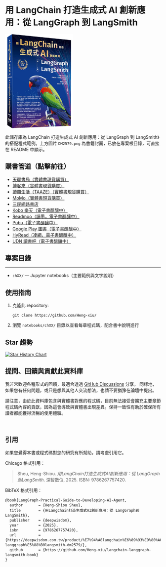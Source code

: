 # 用 LangChain 打造生成式 AI 創新應用：從 LangGraph 到 LangSmith
<a href="https://www.tenlong.com.tw/products/9786267757420?list_name=r-zh_tw"><img src="DM2579.png" width="220px"></a>

此儲存庫為 LangChain 打造生成式 AI 創新應用：從 LangGraph 到 LangSmith》的搭配程式範例。上方圖片 `DM2579.png` 為書籍封面，已放在專案根目錄，可直接在 README 中顯示。

## 購書管道（點擊前往）

- [天瓏書局（實體書現貨購買）](https://www.tenlong.com.tw/products/9786267757420?list_name=r-zh_tw)
- [博客來（實體書現貨購買）](https://www.books.com.tw/products/0011034639)
- [讀冊生活（TAAZE）（實體書現貨購買）](https://www.taaze.tw/usedList.html?oid=11101075533&srsltid=AfmBOop1EHDSSTnQjW5c3KGEj8ypmPekY_3upR8dNBqgLj3fmECWs06a)
- [MoMo（實體書現貨購買）](https://www.momoshop.com.tw/goods/GoodsDetail.jsp?i_code=14531088&srsltid=AfmBOoo7iDii1A--AG8-_KIGMJwDaPkfKQxAFbpyYtb5ODD622voqa95)
- [三民網路書店](https://www.sanmin.com.tw/product/index/014909299)
- [Kobo 樂天（電子書醞釀中）]()
- [Readmoo（讀墨，電子書醞釀中）]()
- [Pubu（電子書醞釀中）]()
- [Google Play 圖書（電子書醞釀中）]()
- [HyRead（凌網，電子書醞釀中）]()
- [UDN 讀書吧（電子書醞釀中）]()

## 專案目錄
---------------------

- `chXX/` — Jupyter notebooks（主要範例與文字說明）

## 使用指南

1. 克隆此 repository:
   ```
   git clone https://github.com/Heng-xiu/

2. 瀏覽 `notebooks/chXX/` 目錄以查看每章程式碼，配合書中說明進行

## Star 趨勢

[![Star History Chart](https://api.star-history.com/svg?repos=Heng-xiu/langchain-langgraph-langsmith-book&type=Date)](https://star-history.com/#Heng-xiu/langchain-langgraph-langsmith-book&Date)

## 提問、回饋與貢獻此資料庫

我非常歡迎各種形式的回饋，最適合透過 [GitHub Discussions](https://github.com/Heng-xiu/langchain-langgraph-langsmith-book/discussions) 分享。 同樣地，如果您有任何問題，或只是想與其他人交流想法，也請不要猶豫在論壇中提出。

請注意，由於此資料庫包含與實體書對應的程式碼，目前無法接受會擴充主要章節程式碼內容的貢獻，因為這會導致與實體書出現差異。保持一致性有助於確保所有讀者都能獲得流暢的使用體驗。

 
## 引用

如果您覺得本書或程式碼對您的研究有所幫助，請考慮引用它。

Chicago 格式引用：

> Sheu, Heng-Shiou. *用LangChain打造生成式AI創新應用：從 LangGraph到LangSmith*. 深智數位, 2025. ISBN: 9786267757420.

BibTeX 格式引用：

```
@book{LangGraph-Practical-Guide-to-Developing-AI-Agent,
  author       = {Heng-Shiou Sheu},
  title        = {用LangChain打造生成式AI創新應用：從 LangGraph到LangSmith},
  publisher    = {deepwisdom},
  year         = {2025},
  isbn         = {9786267757420},
  url          = {https://deepwisdom.com.tw/product/%E7%94%A8langchain%E6%89%93%E9%80%A0%E7%94%9F%E6%88%90%E5%BC%8Fai%E5%89%B5%E6%96%B0%E6%87%89%E7%94%A8%EF%BC%9A%E5%BE%9E-langgraph%E5%88%B0langsmith-dm2579/},
  github       = {https://github.com/Heng-xiu/langchain-langgraph-langsmith-book}
}
```